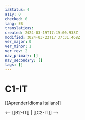 ```yaml
---
iaStatus: 0
a11y: 0
checked: 0
lang: ES
translations: 
created: 2024-03-19T17:39:00.938Z
modified: 2024-03-23T17:37:31.468Z
ver_major: 0
ver_minor: 1
ver_rev: 2
nav_primary: []
nav_secondary: []
tags: []
---
```

# C1-IT

[[Aprender Idioma Italiano]]

<-- [[B2-IT]] | [[C2-IT]] -->